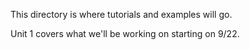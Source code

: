 This directory is where tutorials and examples will go.   

Unit 1 covers what we'll be working on starting on 9/22.   

